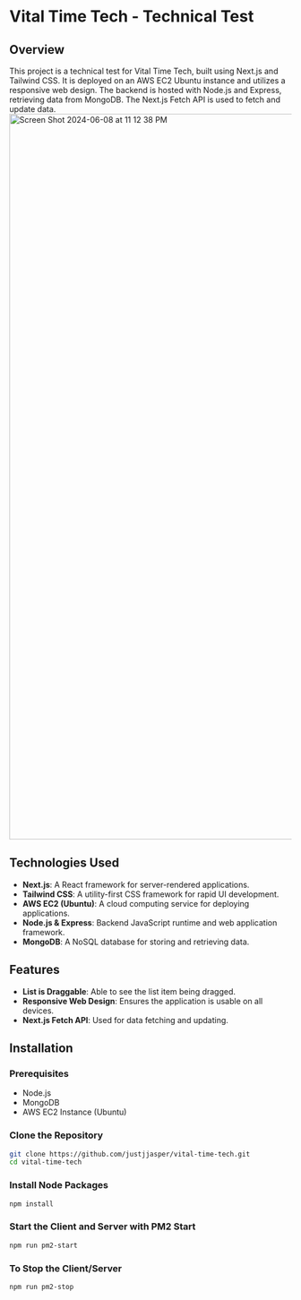 # Vital Time Tech - Technical Test

## Overview
This project is a technical test for Vital Time Tech, built using Next.js and Tailwind CSS. It is deployed on an AWS EC2 Ubuntu instance and utilizes a responsive web design. The backend is hosted with Node.js and Express, retrieving data from MongoDB. The Next.js Fetch API is used to fetch and update data.
<img width="1296" alt="Screen Shot 2024-06-08 at 11 12 38 PM" src="https://github.com/justjjasper/vital-time-tech/assets/98243819/fd73bec1-58b8-4f7b-a91a-79f3c116afa8">

## Technologies Used
- **Next.js**: A React framework for server-rendered applications.
- **Tailwind CSS**: A utility-first CSS framework for rapid UI development.
- **AWS EC2 (Ubuntu)**: A cloud computing service for deploying applications.
- **Node.js & Express**: Backend JavaScript runtime and web application framework.
- **MongoDB**: A NoSQL database for storing and retrieving data.

## Features
- **List is Draggable**: Able to see the list item being dragged.
- **Responsive Web Design**: Ensures the application is usable on all devices.
- **Next.js Fetch API**: Used for data fetching and updating.

## Installation

### Prerequisites
- Node.js
- MongoDB
- AWS EC2 Instance (Ubuntu)

### Clone the Repository
```bash
git clone https://github.com/justjjasper/vital-time-tech.git
cd vital-time-tech
```

### Install Node Packages
```bash
npm install
```

### Start the Client and Server with PM2 Start
```bash
npm run pm2-start
```

### To Stop the Client/Server
```bash
npm run pm2-stop
```
